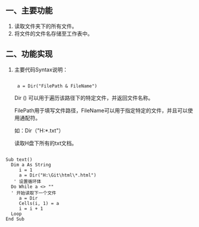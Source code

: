 ## 一、主要功能
1. 读取文件夹下的所有文件。
2. 将文件的文件名存储至工作表中。
## 二、功能实现
1. 主要代码Syntax说明：

   <code>
    a = Dir("FilePath & FileName")
   </code>
 
   Dir () 可以用于遍历该路径下的特定文件，并返回文件名称。
 
   FilePath用于填写文件路径，FileName可以用于指定特定的文件，并且可以使用通配符。
 
   如：Dir（"H:\*.txt"）
  
   读取H盘下所有的txt文档。
 
<pre><code>
Sub text()
  Dim a As String
     i = 1
     a = Dir("H:\Git\html\*.html")
   ' 设置循环体
  Do While a <> ""
  ' 开始读取下一个文件
     a = Dir
     Cells(i, 1) = a
     i = i + 1
  Loop
End Sub
</code>
